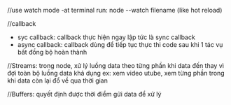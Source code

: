 //use watch mode
-at terminal run: node --watch filename (like hot reload)

//callback

- syc callback: callback thực hiện ngay lập tức là sync callback
- async callback: callback dùng để tiếp tục thực thi code sau khi 1 tác vụ bất đồng bộ hoàn thành

//Streams: trong node, xử lý luồng data theo từng phần khi data đến thay vì đợi toàn bộ luồng data khả dụng
ex: xem video utube, xem từng phần trong khi data còn lại đổ về qua thời gian

//Buffers: quyết định được thời điểm gửi data để xử lý
